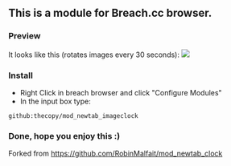 ## This is a module for Breach.cc browser.


### Preview

It looks like this (rotates images every 30 seconds):
![](http://i.imgur.com/sqWNswH.jpg)

### Install

 - Right Click in breach browser and click "Configure Modules"
 - In the input box type:
  
  ```
  github:thecopy/mod_newtab_imageclock
  ```
  

### Done, hope you enjoy this :)

Forked from https://github.com/RobinMalfait/mod_newtab_clock
